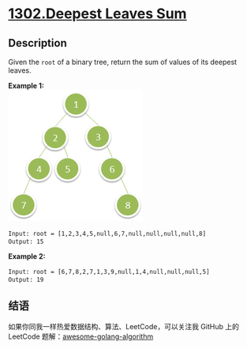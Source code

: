 # [1302.Deepest Leaves Sum][title]

## Description
Given the `root` of a binary tree, return the sum of values of its deepest leaves.
 

**Example 1:**  
![tree](./1483_ex1.png)
```
Input: root = [1,2,3,4,5,null,6,7,null,null,null,null,8]
Output: 15
```

**Example 2:**

```
Input: root = [6,7,8,2,7,1,3,9,null,1,4,null,null,null,5]
Output: 19
```

## 结语

如果你同我一样热爱数据结构、算法、LeetCode，可以关注我 GitHub 上的 LeetCode 题解：[awesome-golang-algorithm][me]

[title]: https://leetcode.com/problems/deepest-leaves-sum/
[me]: https://github.com/Golang-Solutions/awesome-golang-algorithm
